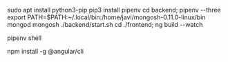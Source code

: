 sudo apt install python3-pip
pip3 install pipenv
cd backend; pipenv --three
export PATH=$PATH:~/.local/bin:/home/javi/mongosh-0.11.0-linux/bin
mongod
mongosh
./backend/start.sh
cd ./frontend; ng build --watch


pipenv shell


npm install -g @angular/cli